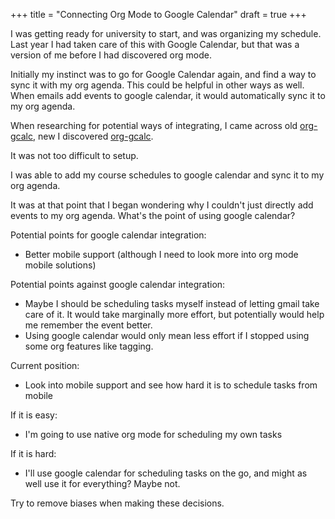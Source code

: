 +++
title = "Connecting Org Mode to Google Calendar"
draft = true
+++

I was getting ready for university to start, and was organizing my schedule. Last year I had taken care of this with Google Calendar, but that was a version of me before I had discovered org mode.

Initially my instinct was to go for Google Calendar again, and find a way to sync it with my org agenda. This could be helpful in other ways as well. When emails add events to google calendar, it would automatically sync it to my org agenda.

When researching for potential ways of integrating, I came across old [org-gcalc](https://github.com/myuhe/org-gcal.el), new I discovered [org-gcalc](https://github.com/kidd/org-gcal.el/).

It was not too difficult to setup.

I was able to add my course schedules to google calendar and sync it to my org agenda.

It was at that point that I began wondering why I couldn't just directly add events to my org agenda. What's the point of using google calendar?

Potential points for google calendar integration:

-   Better mobile support (although I need to look more into org mode mobile solutions)

Potential points against google calendar integration:

-   Maybe I should be scheduling tasks myself instead of letting gmail take care of it. It would take marginally more effort, but potentially would help me remember the event better.
-   Using google calendar would only mean less effort if I stopped using some org features like tagging.

Current position:

-   Look into mobile support and see how hard it is to schedule tasks from mobile

If it is easy:

-   I'm going to use native org mode for scheduling my own tasks

If it is hard:

-   I'll use google calendar for scheduling tasks on the go, and might as well use it for everything? Maybe not.

Try to remove biases when making these decisions.
